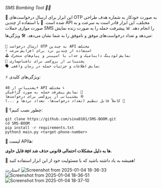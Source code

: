 *SMS Bombing Tool 🚀📱*

🔴 این ابزار برای ارسال درخواست‌های OTP به صورت خودکار به شماره هدف طراحی شده است.
🔧 با استفاده از چندین API مختلف، این ابزار قادر است به سرعت و به صورت موازی حملات SMS را انجام دهد.
📊 پیشرفت حمله را به صورت زنده نمایش می‌دهد و تعداد درخواست‌های موفق و ناموفق را به شما نشان می‌دهد.
🛠️ ویژگی‌ها:

    📲 ارسال درخواست OTP به چندین API مختلف
    ⚡ استفاده از چندین ترد برای افزایش سرعت
    🕹️ نمایش لودینگ داینامیک و جذاب با اسپینر و پیام‌های متحرک
    🔐 پشتیبانی از پروکسی برای ناشناس‌سازی
    🗣️ نمایش اطلاعات و جزئیات حمله در زمان واقعی

⚡ ویژگی‌های کلیدی:

    پشتیبانی از 40+ API مختلف 📞
    نمایش پیشرفت حمله به صورت گرافیکی 🏁
    پشتیبانی از پروکسی برای درخواست‌ها 🌐
    کاملاً قابل تنظیم (تعداد درخواست‌ها، تعداد ترد‌ها و ...) 🔄


🚀 چطور نصب کنیم؟:
```
git clone https://github.com/sina0101/SMS-BOOM.git
cd SMS-BOOM
pip install -r requirements.txt
python3 main.py <target-phone-number>
```

📂 لیست API‌ها:

**فایل حاوی api ها به دلیل مشکلات احتمالی قانونی حذف شد.**

📌 همیشه به یاد داشته باشید که با مسئولیت خود از این ابزار استفاده کنید!


*استارت:*
![Screenshot from 2025-01-04 18-36-33](https://github.com/user-attachments/assets/fa8b2cf9-d432-4402-9378-db33dac0eb71)
![Screenshot from 2025-01-04 18-36-51](https://github.com/user-attachments/assets/fdf4396b-b0f8-46eb-9389-c1025c403702)
![Screenshot from 2025-01-04 18-37-10](https://github.com/user-attachments/assets/040cee63-b5ef-4295-b4d5-16b7c71fb1a7)



